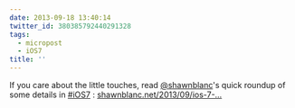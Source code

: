 ```yaml
---
date: 2013-09-18 13:40:14
twitter_id: 380385792440291328
tags:
  - micropost
  - iOS7
title: ''
---
```


If you care about the little touches, read [@shawnblanc](https://twitter.com/shawnblanc)'s quick roundup of some details in [#iOS7](https://twitter.com/hashtag/iOS7) : [shawnblanc.net/2013/09/ios-7-…](http://shawnblanc.net/2013/09/ios-7-the-delightful-details/)
